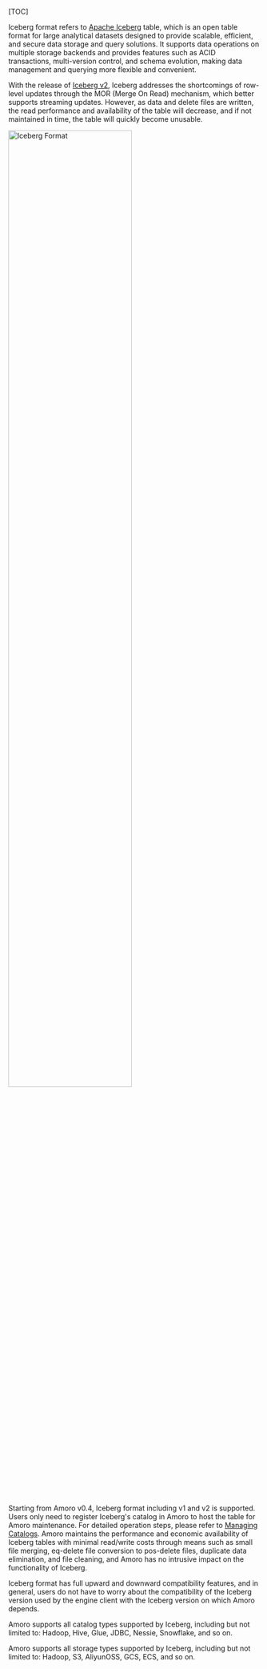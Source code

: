 [TOC]

Iceberg format refers to [Apache Iceberg](https://iceberg.apache.org) table, which is an open table format for large analytical datasets designed to provide scalable, efficient, and secure data storage and query solutions.
It supports data operations on multiple storage backends and provides features such as ACID transactions, multi-version control, and schema evolution, making data management and querying more flexible and convenient.

With the release of [Iceberg v2](https://iceberg.apache.org/spec/),  Iceberg addresses the shortcomings of row-level updates through the MOR (Merge On Read) mechanism, which better supports streaming updates.
However, as data and delete files are written, the read performance and availability of the table will decrease, and if not maintained in time, the table will quickly become unusable.

<img src="https://amoro.incubator.apache.org/docs/0.6.1/images/formats/iceberg_format.png" alt="Iceberg Format" width="70%" height="70%">

Starting from Amoro v0.4, Iceberg format including v1 and v2 is supported. Users only need to register Iceberg's catalog in Amoro to host the table for Amoro maintenance. For detailed operation steps, please refer to [Managing Catalogs]($Managing-Catalogs).
Amoro maintains the performance and economic availability of Iceberg tables with minimal read/write costs through means such as small file merging, eq-delete file conversion to pos-delete files, duplicate data elimination, and file cleaning, and Amoro has no intrusive impact on the functionality of Iceberg.

Iceberg format has full upward and downward compatibility features, and in general, users do not have to worry about the compatibility of the Iceberg version used by the engine client with the Iceberg version on which Amoro depends.

Amoro supports all catalog types supported by Iceberg, including but not limited to: Hadoop, Hive, Glue, JDBC, Nessie, Snowflake, and so on.

Amoro supports all storage types supported by Iceberg, including but not limited to: Hadoop, S3, AliyunOSS, GCS, ECS, and so on.

